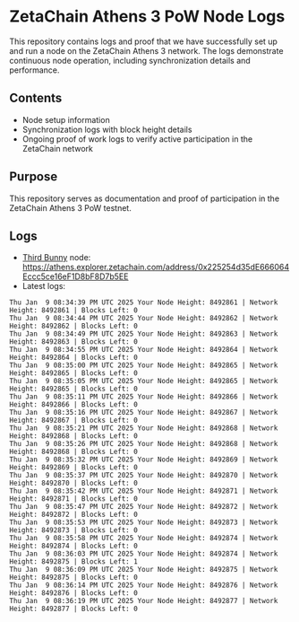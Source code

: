 # ZetaChain Athens 3 PoW Node Logs
This repository contains logs and proof that we have successfully set up and run a node on the ZetaChain Athens 3 network. The logs demonstrate continuous node operation, including synchronization details and performance.

## Contents
- Node setup information
- Synchronization logs with block height details
- Ongoing proof of work logs to verify active participation in the ZetaChain network

## Purpose
This repository serves as documentation and proof of participation in the ZetaChain Athens 3 PoW testnet.

## Logs

- [Third Bunny](https://thirdbunny.xyz/) node: https://athens.explorer.zetachain.com/address/0x225254d35dE666064Eccc5ce16eF1D8bF8D7b5EE
- Latest logs:
```
Thu Jan  9 08:34:39 PM UTC 2025 Your Node Height: 8492861 | Network Height: 8492861 | Blocks Left: 0
Thu Jan  9 08:34:44 PM UTC 2025 Your Node Height: 8492862 | Network Height: 8492862 | Blocks Left: 0
Thu Jan  9 08:34:49 PM UTC 2025 Your Node Height: 8492863 | Network Height: 8492863 | Blocks Left: 0
Thu Jan  9 08:34:55 PM UTC 2025 Your Node Height: 8492864 | Network Height: 8492864 | Blocks Left: 0
Thu Jan  9 08:35:00 PM UTC 2025 Your Node Height: 8492865 | Network Height: 8492865 | Blocks Left: 0
Thu Jan  9 08:35:05 PM UTC 2025 Your Node Height: 8492865 | Network Height: 8492865 | Blocks Left: 0
Thu Jan  9 08:35:11 PM UTC 2025 Your Node Height: 8492866 | Network Height: 8492866 | Blocks Left: 0
Thu Jan  9 08:35:16 PM UTC 2025 Your Node Height: 8492867 | Network Height: 8492867 | Blocks Left: 0
Thu Jan  9 08:35:21 PM UTC 2025 Your Node Height: 8492868 | Network Height: 8492868 | Blocks Left: 0
Thu Jan  9 08:35:26 PM UTC 2025 Your Node Height: 8492868 | Network Height: 8492868 | Blocks Left: 0
Thu Jan  9 08:35:32 PM UTC 2025 Your Node Height: 8492869 | Network Height: 8492869 | Blocks Left: 0
Thu Jan  9 08:35:37 PM UTC 2025 Your Node Height: 8492870 | Network Height: 8492870 | Blocks Left: 0
Thu Jan  9 08:35:42 PM UTC 2025 Your Node Height: 8492871 | Network Height: 8492871 | Blocks Left: 0
Thu Jan  9 08:35:47 PM UTC 2025 Your Node Height: 8492872 | Network Height: 8492872 | Blocks Left: 0
Thu Jan  9 08:35:53 PM UTC 2025 Your Node Height: 8492873 | Network Height: 8492873 | Blocks Left: 0
Thu Jan  9 08:35:58 PM UTC 2025 Your Node Height: 8492874 | Network Height: 8492874 | Blocks Left: 0
Thu Jan  9 08:36:03 PM UTC 2025 Your Node Height: 8492874 | Network Height: 8492875 | Blocks Left: 1
Thu Jan  9 08:36:09 PM UTC 2025 Your Node Height: 8492875 | Network Height: 8492875 | Blocks Left: 0
Thu Jan  9 08:36:14 PM UTC 2025 Your Node Height: 8492876 | Network Height: 8492876 | Blocks Left: 0
Thu Jan  9 08:36:19 PM UTC 2025 Your Node Height: 8492877 | Network Height: 8492877 | Blocks Left: 0
```
